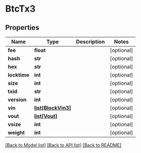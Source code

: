 # BtcTx3

## Properties
Name | Type | Description | Notes
------------ | ------------- | ------------- | -------------
**fee** | **float** |  | [optional] 
**hash** | **str** |  | [optional] 
**hex** | **str** |  | [optional] 
**locktime** | **int** |  | [optional] 
**size** | **int** |  | [optional] 
**txid** | **str** |  | [optional] 
**version** | **int** |  | [optional] 
**vin** | [**list[BlockVin3]**](BlockVin3.md) |  | [optional] 
**vout** | [**list[Vout]**](Vout.md) |  | [optional] 
**vsize** | **int** |  | [optional] 
**weight** | **int** |  | [optional] 

[[Back to Model list]](../README.md#documentation-for-models) [[Back to API list]](../README.md#documentation-for-api-endpoints) [[Back to README]](../README.md)


